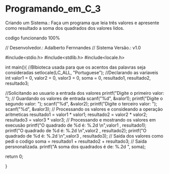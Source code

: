 # Programando_em_C_3
Criando um Sistema.: Faça um programa que leia três valores e apresente como resultado a  soma dos quadrados dos valores lidos.

codigo funcionando 100%

// Desenvolvedor.: Adalberto Fernnandes
// Sistema Versão.: v1.0

#include<stdio.h>
#include<stdlib.h>
#include<locale.h>

int main(){
	//Blbioteca usada para que os acentos das palavras seja consideradas
	setlocale(LC_ALL, "Portuguese");
	//Declarando as variaveis
	int valor1 = 0, valor2 = 0, valor3 = 0, soma = 0, resultado1, resultado2, resultado3;
	
  //Solicitando ao usuario a entrada dos valores
	printf("Digite o primeiro valor: ");
	// Guardando os valores de entrada
	scanf("%d", &valor1);
	printf("Digite o segundo valor: ");
	scanf("%d", &valor2);
	printf("Digite o terceiro valor: ");
	scanf("%d", &valor3);
	// Processando os valores e consideando a operação aritmeticas
	resultado1 = valor1 * valor1;
	resultado2 = valor2 * valor2;
	resultado3 = valor3 * valor3;
	// Processando e mostrando os valores em execusão
	printf("O quadrado de %d é: %.2d \n",valor1 , resultado1);
	printf("O quadrado de %d é: %.2d \n",valor2 , resultado2);
	printf("O quadrado de %d é: %.2d \n",valor3 , resultado3);
	// Saida dos valores como pedi o codigo
	soma = resultado1 + resultado2 + resultado3;
	// Saida persnonalizada.
	printf("A soma dos quadrados é de: %.2d ", soma);
	
  return 0;
	
}

